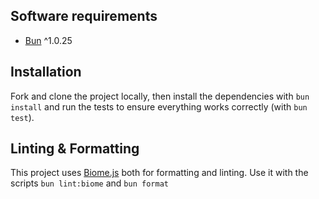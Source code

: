## Software requirements

- [Bun](https://bun.sh) ^1.0.25

## Installation

Fork and clone the project locally, then install the dependencies with `bun install` and run the tests to ensure everything works correctly (with `bun test`).

## Linting & Formatting

This project uses [Biome.js](https://biomejs.dev) both for formatting and linting. Use it with the scripts `bun lint:biome` and `bun format`
